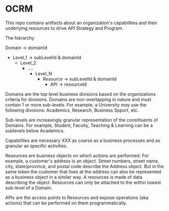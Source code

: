 # OCRM
This repo contains artifacts about an organization's capabilities and their underlying resources to drive API Strategy and Program. 

The hierarchy

Domain  -> domainId
- Level_1    -> subLevelId & domainId
  - Level_2
    - ....
      - Level_N          
        - Resource  -> subLevelId & domainId
          - API -> resourceId
                        
Domains are the top level business divisions based on the organizations criteria for divisions. Domains are non-overlapping in nature and must contain 1 or more sub-levels. For example, a University may use the following divisions: Academics, Research, Business Spport, etc.

Sub-levels are increasingly granular representation of the constituents of Domains. For example, Student, Faculty, Teaching & Learning can be a sublevels below Academics. 

Capabilities are necessary XXX as coarse as a business processes and as granular as specific activities.

Resources are business objects on which actions are performed. For example, a customer's address is an object. Street numbers, street name, city, state/province, and postal code describe the Address object. But in the same token the customer that lives at the address can also be represented as a business object in a similar way. A resources is made of data describing the object.  Resources can only be attached to the within lowest sub-level of a Domain.

APIs are the access points to Resources and expose operations (aka actions) that can be performed on them programmatically.
